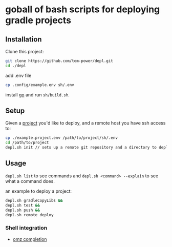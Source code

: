 # goball of bash scripts for deploying gradle projects

## Installation

Clone this project:

```bash
git clone https://github.com/tom-power/depl.git
cd ./depl
```

add .env file

```bash
cp .config/example.env sh/.env
```
install [go](https://golang.org/) and run `sh/build.sh`.

## Setup

Given a [project](https://github.com/tom-power/depl-example-project) you'd like to deploy, and a remote host you have ssh access to:

```bash
cp ./example.project.env /path/to/project/sh/.env
cd /path/to/project
depl.sh init // sets up a remote git repository and a directory to deploy the project from
```

## Usage

`depl.sh list` to see commands and `depl.sh <command> --explain` to see what a command does.

an example to deploy a project:

```bash
depl.sh gradleCopyLibs &&
depl.sh test &&
depl.sh push &&
depl.sh remote deploy
```

### Shell integration

- [omz completion](https://github.com/tom-power/depl/blob/master/config/.oh-my-zsh/custom/completions/_depl)
